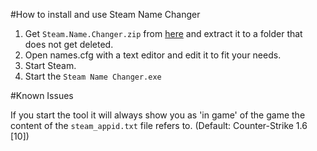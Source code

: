 #How to install and use Steam Name Changer

1. Get `Steam.Name.Changer.zip` from [here](https://github.com/Bluscream/Steam-Name-Changer/releases/latest) and extract it to a folder that does not get deleted.
2. Open names.cfg with a text editor and edit it to fit your needs.
3. Start Steam.
4. Start the `Steam Name Changer.exe`

#Known Issues

If you start the tool it will always show you as 'in game' of the game the content of the `steam_appid.txt` file refers to. (Default: Counter-Strike 1.6 [10])
